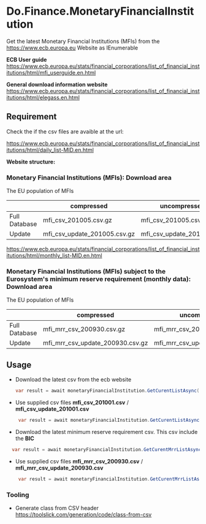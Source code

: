 ﻿# Do.Finance.MonetaryFinancialInstitution

Get the latest Monetary Financial Institutions (MFIs) from the https://www.ecb.europa.eu Website as IEnumerable 

**ECB User guide**
https://www.ecb.europa.eu/stats/financial_corporations/list_of_financial_institutions/html/mfi_userguide.en.html

**General download information website**
https://www.ecb.europa.eu/stats/financial_corporations/list_of_financial_institutions/html/elegass.en.html

## Requirement

Check the if the csv files are avaible at the url:

https://www.ecb.europa.eu/stats/financial_corporations/list_of_financial_institutions/html/daily_list-MID.en.html

**Website structure:**

### Monetary Financial Institutions (MFIs): Download area

The EU population of MFIs


|               | compressed                   | uncompressed              |
|---------------|------------------------------|---------------------------|
| Full Database | mfi_csv_201005.csv.gz        | mfi_csv_201005.csv        |
| Update        | mfi_csv_update_201005.csv.gz | mfi_csv_update_201005.csv |


https://www.ecb.europa.eu/stats/financial_corporations/list_of_financial_institutions/html/monthly_list-MID.en.html

### Monetary Financial Institutions (MFIs) subject to the Eurosystem's minimum reserve requirement (monthly data): Download area

The EU population of MFIs

|               | compressed                       | uncompressed                 |
|---------------|----------------------------------|------------------------------|
| Full Database | mfi_mrr_csv_200930.csv.gz        | mfi_mrr_csv_200930.csv       |
| Update        | mfi_mrr_csv_update_200930.csv.gz | mfi_mrr_csv_update_200930.csv|


## Usage

- Download the latest csv from the ecb website

   ```csharp
   var result = await monetaryFinancialInstitution.GetCurentListAsync(true);
  ```

- Use supplied csv files **mfi_csv_201001.csv** / **mfi_csv_update_201001.csv**
  ```csharp
   var result = await monetaryFinancialInstitution.GetCurentListAsync(false);
  ```

- Download the latest minimum reserve requirement csv. This csv include the **BIC**
 ```csharp
   var result = await monetaryFinancialInstitution.GetCurentMrrListAsync(true);
  ```
- Use supplied csv files **mfi_mrr_csv_200930.csv** / **mfi_mrr_csv_update_200930.csv**
  ```csharp
   var result = await monetaryFinancialInstitution.GetCurentMrrListAsync(false);
  ```

### Tooling

- Generate class from CSV header
https://toolslick.com/generation/code/class-from-csv